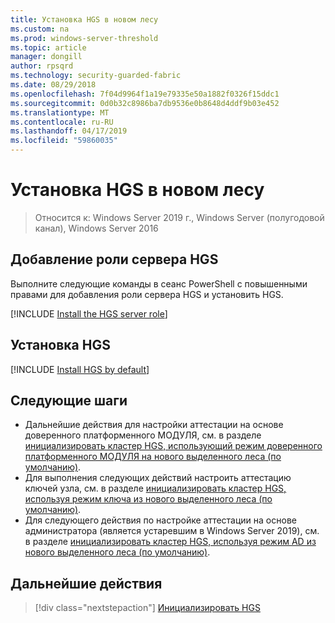 ```yaml
---
title: Установка HGS в новом лесу
ms.custom: na
ms.prod: windows-server-threshold
ms.topic: article
manager: dongill
author: rpsqrd
ms.technology: security-guarded-fabric
ms.date: 08/29/2018
ms.openlocfilehash: 7f04d9964f1a19e79335e50a1882f0326f15ddc1
ms.sourcegitcommit: 0d0b32c8986ba7db9536e0b8648d4ddf9b03e452
ms.translationtype: MT
ms.contentlocale: ru-RU
ms.lasthandoff: 04/17/2019
ms.locfileid: "59860035"
---
```

# <a name="install-hgs-in-a-new-forest"></a>Установка HGS в новом лесу 

>Относится к: Windows Server 2019 г., Windows Server (полугодовой канал), Windows Server 2016

## <a name="add-the-hgs-server-role"></a>Добавление роли сервера HGS

Выполните следующие команды в сеанс PowerShell с повышенными правами для добавления роли сервера HGS и установить HGS.

[!INCLUDE [Install the HGS server role](../../../includes/guarded-fabric-install-hgs-server-role.md)] 

## <a name="install-hgs"></a>Установка HGS 

[!INCLUDE [Install HGS by default](../../../includes/install-hgs-default.md)] 

## <a name="next-steps"></a>Следующие шаги

- Дальнейшие действия для настройки аттестации на основе доверенного платформенного МОДУЛЯ, см. в разделе [инициализировать кластер HGS, использующий режим доверенного платформенного МОДУЛЯ на нового выделенного леса (по умолчанию)](guarded-fabric-initialize-hgs-tpm-mode-default.md).
- Для выполнения следующих действий настроить аттестацию ключей узла, см. в разделе [инициализировать кластер HGS, используя режим ключа из нового выделенного леса (по умолчанию)](guarded-fabric-initialize-hgs-key-mode-default.md).
- Для следующего действия по настройке аттестации на основе администратора (является устаревшим в Windows Server 2019), см. в разделе [инициализировать кластер HGS, используя режим AD из нового выделенного леса (по умолчанию)](guarded-fabric-initialize-hgs-ad-mode-default.md).

## <a name="next-step"></a>Дальнейшие действия

>[!div class="nextstepaction"]
[Инициализировать HGS](guarded-fabric-initialize-hgs.md)


